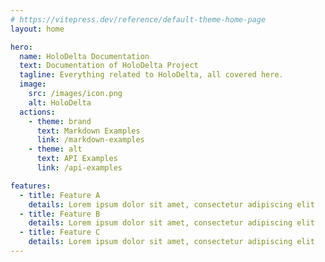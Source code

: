 ```yaml
---
# https://vitepress.dev/reference/default-theme-home-page
layout: home

hero:
  name: HoloDelta Documentation
  text: Documentation of HoloDelta Project
  tagline: Everything related to HoloDelta, all covered here.
  image:
    src: /images/icon.png
    alt: HoloDelta
  actions:
    - theme: brand
      text: Markdown Examples
      link: /markdown-examples
    - theme: alt
      text: API Examples
      link: /api-examples

features:
  - title: Feature A
    details: Lorem ipsum dolor sit amet, consectetur adipiscing elit
  - title: Feature B
    details: Lorem ipsum dolor sit amet, consectetur adipiscing elit
  - title: Feature C
    details: Lorem ipsum dolor sit amet, consectetur adipiscing elit
---
```

